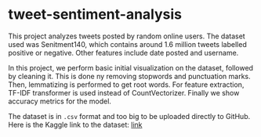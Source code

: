 # tweet-sentiment-analysis

This project analyzes tweets posted by random online users. The dataset used was Senitment140, which contains around 1.6 million tweets labelled positive or negative. Other features include date posted and username.

In this project, we perform basic initial visualization on the dataset, followed by cleaning it. This is done ny removing stopwords and punctuation marks. Then, lemmatizing is performed to get root words. For feature extraction, TF-IDF transformer is used instead of CountVectorizer. Finally we show accuracy metrics for the 
model.

The dataset is in `.csv` format and too big to be uploaded directly to GitHub. Here is the Kaggle link to the dataset: [link](https://www.kaggle.com/datasets/kazanova/sentiment140)
